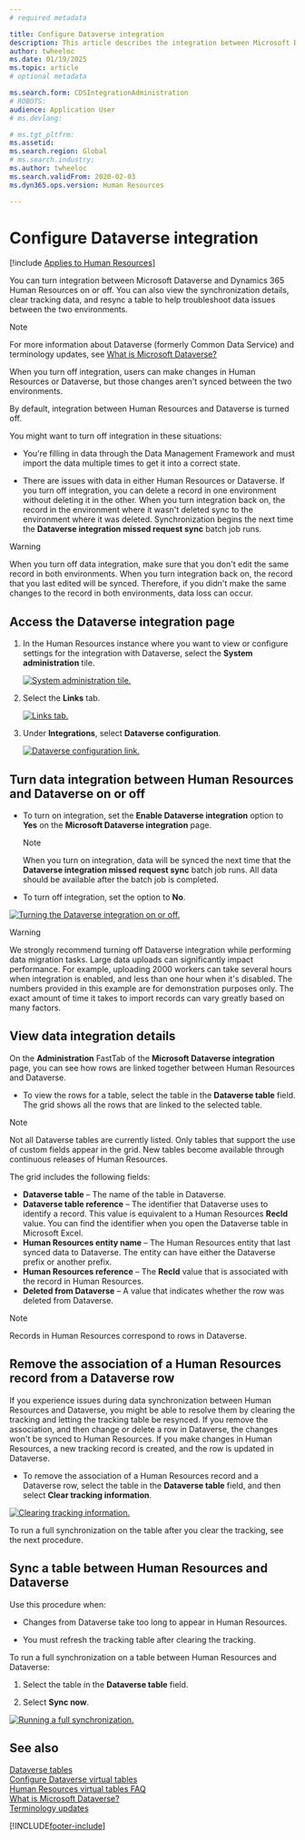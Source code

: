 ```yaml
---
# required metadata

title: Configure Dataverse integration
description: This article describes the integration between Microsoft Dataverse and Dynamics 365 Human Resources. 
author: twheeloc
ms.date: 01/19/2025
ms.topic: article
# optional metadata

ms.search.form: CDSIntegrationAdministration
# ROBOTS: 
audience: Application User
# ms.devlang: 

# ms.tgt_pltfrm: 
ms.assetid: 
ms.search.region: Global
# ms.search.industry: 
ms.author: twheeloc
ms.search.validFrom: 2020-02-03
ms.dyn365.ops.version: Human Resources

---
```


# Configure Dataverse integration

[!include [Applies to Human Resources](../includes/applies-to-hr.md)]

You can turn integration between Microsoft Dataverse and Dynamics 365 Human Resources on or off. You can also view the synchronization details, clear tracking data, and resync a table to help troubleshoot data issues between the two environments.

> [!NOTE]
> For more information about Dataverse (formerly Common Data Service) and terminology updates, see [What is Microsoft Dataverse?](/powerapps/maker/data-platform/data-platform-intro)

When you turn off integration, users can make changes in Human Resources or Dataverse, but those changes aren't synced between the two environments.

By default, integration between Human Resources and Dataverse is turned off.

You might want to turn off integration in these situations:

- You're filling in data through the Data Management Framework and must import the data multiple times to get it into a correct state.

- There are issues with data in either Human Resources or Dataverse. If you turn off integration, you can delete a record in one environment without deleting it in the other. When you turn integration back on, the record in the environment where it wasn't deleted sync to the environment where it was deleted. Synchronization begins the next time the **Dataverse integration missed request sync** batch job runs.

> [!WARNING]
> When you turn off data integration, make sure that you don't edit the same record in both environments. When you turn integration back on, the record that you last edited will be synced. Therefore, if you didn't make the same changes to the record in both environments, data loss can occur.

## Access the Dataverse integration page

1. In the Human Resources instance where you want to view or configure settings for the integration with Dataverse, select the **System administration** tile.

    [![System administration tile.](./media/hr-select-system-administration.png)](./media/hr-select-system-administration.png)

2. Select the **Links** tab.

    [![Links tab.](./media/hr-system-administration-links.png)](./media/hr-system-administration-links.png)

3. Under **Integrations**, select **Dataverse configuration**.

    [![Dataverse configuration link.](./media/hr-admin-integration-dataverse-select.png)](./media/hr-admin-integration-dataverse-select.png)

## Turn data integration between Human Resources and Dataverse on or off

- To turn on integration, set the **Enable Dataverse integration** option to **Yes** on the **Microsoft Dataverse integration** page.

    > [!NOTE]
    > When you turn on integration, data will be synced the next time that the **Dataverse integration missed request sync** batch job runs. All data should be available after the batch job is completed.

- To turn off integration, set the option to **No**.

[![Turning the Dataverse integration on or off.](./media/hr-admin-integration-dataverse-enable-disable.png)](./media/hr-admin-integration-dataverse-enable-disable.png)

> [!WARNING]
> We strongly recommend turning off Dataverse integration while performing data migration tasks. Large data uploads can significantly impact performance. For example, uploading 2000 workers can take several hours when integration is enabled, and less than one hour when it's disabled. The numbers provided in this example are for demonstration purposes only. The exact amount of time it takes to import records can vary greatly based on many factors.

## View data integration details

On the **Administration** FastTab of the **Microsoft Dataverse integration** page, you can see how rows are linked together between Human Resources and Dataverse.

- To view the rows for a table, select the table in the **Dataverse table** field. The grid shows all the rows that are linked to the selected table.

> [!NOTE]
> Not all Dataverse tables are currently listed. Only tables that support the use of custom fields appear in the grid. New tables become available through continuous releases of Human Resources.

The grid includes the following fields:

- **Dataverse table** – The name of the table in Dataverse.
- **Dataverse table reference** – The identifier that Dataverse uses to identify a record. This value is equivalent to a Human Resources **RecId** value. You can find the identifier when you open the Dataverse table in Microsoft Excel.
- **Human Resources entity name** – The Human Resources entity that last synced data to Dataverse. The entity can have either the Dataverse prefix or another prefix.
- **Human Resources reference** – The **RecId** value that is associated with the record in Human Resources.
- **Deleted from Dataverse** – A value that indicates whether the row was deleted from Dataverse.

> [!NOTE]
> Records in Human Resources correspond to rows in Dataverse.

## Remove the association of a Human Resources record from a Dataverse row

If you experience issues during data synchronization between Human Resources and Dataverse, you might be able to resolve them by clearing the tracking and letting the tracking table be resynced. If you remove the association, and then change or delete a row in Dataverse, the changes won't be synced to Human Resources. If you make changes in Human Resources, a new tracking record is created, and the row is updated in Dataverse.

- To remove the association of a Human Resources record and a Dataverse row, select the table in the **Dataverse table** field, and then select **Clear tracking information**.

[![Clearing tracking information.](./media/hr-admin-integration-dataverse-clear-tracking.png)](./media/hr-admin-integration-dataverse-clear-tracking.png)

To run a full synchronization on the table after you clear the tracking, see the next procedure.

## Sync a table between Human Resources and Dataverse

Use this procedure when:

- Changes from Dataverse take too long to appear in Human Resources.

- You must refresh the tracking table after clearing the tracking.

To run a full synchronization on a table between Human Resources and Dataverse:

1. Select the table in the **Dataverse table** field.

2. Select **Sync now**.

[![Running a full synchronization.](./media/hr-admin-integration-dataverse-sync-now.png)](./media/hr-admin-integration-dataverse-sync-now.png)

## See also

[Dataverse tables](hr-developer-entities.md)<br>
[Configure Dataverse virtual tables](hr-admin-integration-common-data-service-virtual-entities.md)<br>
[Human Resources virtual tables FAQ](dev-itpro/hr-admin-virtual-entity-faq.md)<br>
[What is Microsoft Dataverse?](/powerapps/maker/data-platform/data-platform-intro)<br>
[Terminology updates](/powerapps/maker/data-platform/data-platform-intro#terminology-updates)


[!INCLUDE[footer-include](../includes/footer-banner.md)]
